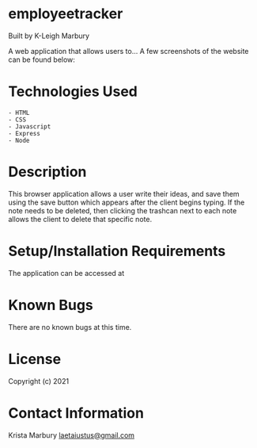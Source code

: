# employeetracker

Built by K-Leigh Marbury

A web application that allows users to... A few screenshots of the website can be found below: 




# Technologies Used

    - HTML
    - CSS
    - Javascript
    - Express
    - Node

# Description

This browser application allows a user write their ideas, and save them using the save button which appears after the client begins typing. If the note needs to be deleted, then clicking the trashcan next to each note allows the client to delete that specific note. 

# Setup/Installation Requirements

The application can be accessed at 

# Known Bugs

There are no known bugs at this time.

# License

Copyright (c) 2021 

# Contact Information

Krista Marbury laetaiustus@gmail.com
